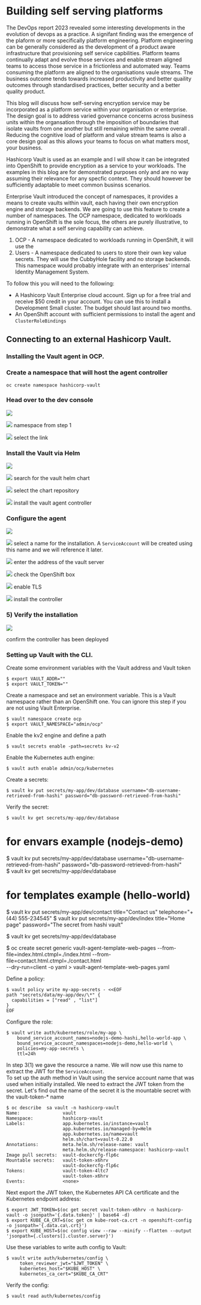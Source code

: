 
# Building self serving platforms 

The DevOps report 2023 revealed some interesting developments in the evolution of devops as a practice.  A signifant finding was the emergence of the plaform or more specifically platform engineering. Platform engineering can be generally considered as the development of a product aware infrastructure that provisioning self service capbilities. Platform teams continually adapt and evolve those services and enable stream aligned teams to access those service in a frictionless and automated way. Teams consuming the platform  are aligned to the organisations vaule streams. The business outcome tends towards increased productivity and better quaility outcomes through standardised practices, better security and a better quality product.  

This blog will discuss how self-serving encryption service may be incorporated as a platform service within your organisation or enterprise. The design goal is to address varied governance concerns across business units within the organsation through the imposition of boundaries that  isolate vaults from one another but still remaining within the same overall  . Reducing the cognitive load of platform and value stream teams is also a core design goal as this allows your teams to focus on what matters most, your business.  

Hashicorp Vault is used as an example and I will show it can be integrated into OpenShift to provide encryption as a service to your workloads. The examples in this blog are for demonstrated purposes only and are no way assuming their relevance for any specfic context. They should however be sufficiently adaptable to meet common businss scenarios. 

Enterprise Vault introduced the concept of namespaces, it provides a means to create vaults within vault, each having their own encryption engine and storage backends. We are going to use this feature to create a number of namespaces. The OCP namespace, dedicated to workloads running in OpenShift is the sole focus, the others are purely illustrative, to demonstrate what a self serving capability can achieve.   

1) OCP - A namespace dedicated to workloads running in OpenShift, it will use the  
2) Users - A namespace dedicated to users to store their own key value secrets. They will use the CubbyHole facility and no storage backends. This namespace would probably integrate with an enterprises' internal Identity Management System. 

To follow this you will need to the following: 

* A Hashicorp Vault Enterprise cloud account. Sign up for a free trial and receive $50 credit in your account. You can use this to install a Development Small cluster. The budget should last around two months. 
* An OpenShift account with sufficient permissions to install the agent and `ClusterRoleBindings`



## Connecting to an external Hashicorp Vault. 


### Installing the Vault agent in OCP.  


###  Create a namespace that will host the agent controller 
```
oc create namespace hashicorp-vault 
```


###  Head over to the dev console 

![](img/step1.png) 

 ![](img/one.png )  namespace from step 1 
 
 ![](img/two.png )  select the link 


###  Install the Vault via Helm

![](img/step2.png) 

 ![](img/one.png )   search for the vault helm chart 
 
 ![](img/two.png )   select the chart repository  
 
 ![](img/three.png ) install the vault agent controller 


###  Configure the agent 

![](img/step3.png) 

 ![](img/one.png )   select a name for the installation. A `ServiceAccount` will be created using this name and we will reference it later. 

 ![](img/two.png )   enter the address of the vault server  

 ![](img/three.png ) check the OpenShift box 
 
 ![](img/four.png )  enable TLS 
 
 ![](img/five.png )  install the controller 


### 5) Verify the installation 

![](img/step4.png) 

  confirm the controller has been deployed 




### Setting up Vault with the CLI.  

Create some environment variables with the Vault address and Vault token 

```
$ export VAULT_ADDR="" 
$ export VAULT_TOKEN=""
```

Create a namespace and set an environment variable. This is a Vault namespace rather than an OpenShift one. You can ignore this step if you are not using Vault Enterprise. 

```
$ vault namespace create ocp   
$ export VAULT_NAMESPACE="admin/ocp" 
```



Enable the kv2 engine and define a path 

```
$ vault secrets enable -path=secrets kv-v2
```

Enable the Kubernetes auth engine:

```
$ vault auth enable admin/ocp/kubernetes
```


Create a secrets: 

```
$ vault kv put secrets/my-app/dev/database username="db-username-retrieved-from-hashi" password="db-password-retrieved-from-hashi"             
```

Verify the secret:

```
$ vault kv get secrets/my-app/dev/database 
```

# for envars example (nodejs-demo)
$ vault kv put secrets/my-app/dev/database username="db-username-retrieved-from-hashi" password="db-password-retrieved-from-hashi"             
$ vault kv get secrets/my-app/dev/database 

# for templates example (hello-world)
$ vault kv put secrets/my-app/dev/contact title="Contact us" telephone="+(44) 555-234545" 
$ vault kv put secrets/my-app/dev/index title="Home page" password="The secret from hashi vault" 

$ vault kv get secrets/my-app/dev/database 


$ oc create secret generic vault-agent-template-web-pages --from-file=index.html.ctmpl=./index.html --from-file=contact.html.ctmpl=./contact.html \
     --dry-run=client -o yaml > vault-agent-template-web-pages.yaml

Define a policy:

```
$ vault policy write my-app-secrets - <<EOF
path "secrets/data/my-app/dev/\*" {
  capabilities = ["read" , "list"]
}
EOF
```

Configure the role:

```
$ vault write auth/kubernetes/role/my-app \
    bound_service_account_names=nodejs-demo-hashi,hello-world-app \
    bound_service_account_namespaces=nodejs-demo,hello-world \
    policies=my-app-secrets \
    ttl=24h
```

In step 3(1) we gave the resource a name. We will now use this name to extract the JWT for the `ServiceAccount`.  
To set up the auth method in Vault using the service account name that was used when initially installed. We need to extract the JWT token from the secret.
Let's find out the name of the secret it is the mountable secret with the vault-token-\* name

```
$ oc describe  sa vault -n hashicorp-vault         
Name:                vault
Namespace:           hashicorp-vault
Labels:              app.kubernetes.io/instance=vault
                     app.kubernetes.io/managed-by=Helm
                     app.kubernetes.io/name=vault
                     helm.sh/chart=vault-0.22.0
Annotations:         meta.helm.sh/release-name: vault
                     meta.helm.sh/release-namespace: hashicorp-vault
Image pull secrets:  vault-dockercfg-flp6c
Mountable secrets:   vault-token-x6hrv
                     vault-dockercfg-flp6c
Tokens:              vault-token-4ltc7
                     vault-token-x6hrv
Events:              <none>
```

Next export the JWT token, the Kubernetes API CA certificate and the Kubernetes endpoint address: 

```
$ export JWT_TOKEN=$(oc get secret vault-token-x6hrv -n hashicorp-vault -o jsonpath='{.data.token}' | base64 -d)
$ export KUBE_CA_CRT=$(oc get cm kube-root-ca.crt -n openshift-config -o jsonpath='{.data.ca\.crt}') 
$ export KUBE_HOST=$(oc config view --raw --minify --flatten --output 'jsonpath={.clusters[].cluster.server}')
```

Use these variables to write auth config to Vault: 

```
$ vault write auth/kubernetes/config \
     token_reviewer_jwt="$JWT_TOKEN" \
     kubernetes_host="$KUBE_HOST" \
     kubernetes_ca_cert="$KUBE_CA_CRT" 
```

Verify the config: 

```
$ vault read auth/kubernetes/config
```
